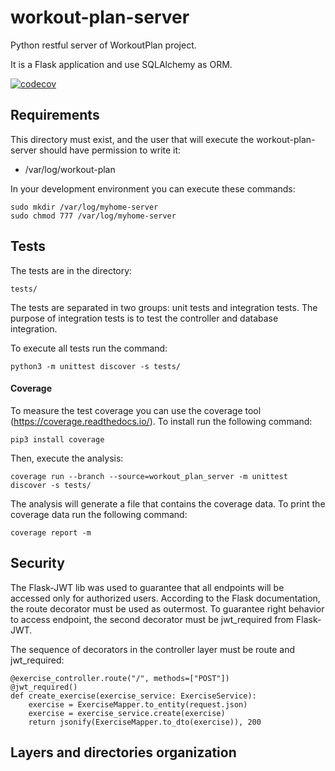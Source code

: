 # workout-plan-server
Python restful server of WorkoutPlan project.

It is a Flask application and use SQLAlchemy as ORM.

[![codecov](https://codecov.io/gh/vitorsm/workout-plan-server/branch/main/graph/badge.svg)](https://codecov.io/gh/vitorsm/workout-plan-server)

## Requirements

This directory must exist, and the user that will execute the workout-plan-server should have permission to write it:
* /var/log/workout-plan

In your development environment you can execute these commands:
```
sudo mkdir /var/log/myhome-server
sudo chmod 777 /var/log/myhome-server
```

## Tests

The tests are in the directory:
``` 
tests/
```

The tests are separated in two groups: unit tests and integration tests.
The purpose of integration tests is to test the controller and database integration.

To execute all tests run the command:

```
python3 -m unittest discover -s tests/
```

#### Coverage

To measure the test coverage you can use the coverage tool (https://coverage.readthedocs.io/).
To install run the following command:

```
pip3 install coverage
```

Then, execute the analysis:

```
coverage run --branch --source=workout_plan_server -m unittest discover -s tests/
```

The analysis will generate a file that contains the coverage data. To print the coverage data run the following command:
```
coverage report -m
```


## Security

The Flask-JWT lib was used to guarantee that all endpoints will be accessed only for authorized users.
According to the Flask documentation, the route decorator must be used as outermost.
To guarantee right behavior to access endpoint, the second decorator must be jwt_required from Flask-JWT.

The sequence of decorators in the controller layer must be route and jwt_required:
```
@exercise_controller.route("/", methods=["POST"])
@jwt_required()
def create_exercise(exercise_service: ExerciseService):
    exercise = ExerciseMapper.to_entity(request.json)
    exercise = exercise_service.create(exercise)
    return jsonify(ExerciseMapper.to_dto(exercise)), 200
```

## Layers and directories organization
